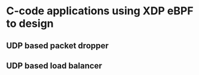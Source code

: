 # C-code applications using XDP eBPF to design
## UDP based packet dropper
## UDP based load balancer
